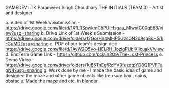 GAMEDEV IITK
Paramveer Singh Choudhary 
THE INITIALS (TEAM 3) - Artist and designer

a. Video of 1st Week's Submission - https://drive.google.com/file/d/1XfLRSpwkmC5PUiHsgau_MlwxtC00qE68/view?usp=sharing
b. Drive Link of 1st Week's Submission -https://drive.google.com/drive/folders/12OorHn4MHP5G2sON2d8sg8cH5rk-GuMD?usp=sharing
c. PDF of our team's design doc - https://drive.google.com/file/d/1AyW2Q5Vo-HELRH_1ozigPUbjXilcuakV/view
d. EndTerm Game Link - https://github.com/pcjain309/The-Lost-Princess
e. Demo Video - https://drive.google.com/drive/folders/1u85TnEgfRcYV9fuzdtpYD8Q1PVFTagN4?usp=sharing
g. Work done by me - I made the basic idea of game and designed the maze and other game objects like treasure box , coins, obstacle. Made the maze and etc. in blender.
